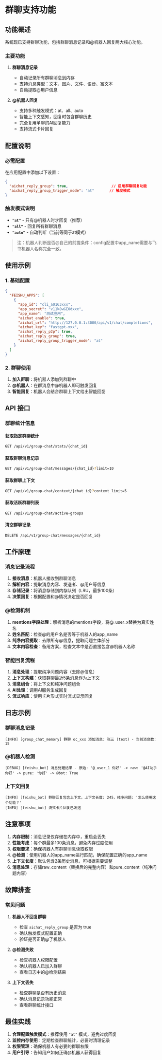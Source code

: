 # 群聊支持功能

## 功能概述

系统现已支持群聊功能，包括群聊消息记录和@机器人回复两大核心功能。

### 主要功能

1. **群聊消息记录**
   - 自动记录所有群聊消息到内存
   - 支持消息类型：文本、图片、文件、语音、富文本
   - 自动提取@用户信息

2. **@机器人回复**
   - 支持多种触发模式：at、all、auto
   - 智能上下文感知，回复时包含群聊历史
   - 完全复用单聊的AI回复能力
   - 支持流式卡片回复

## 配置说明

### 必需配置

在应用配置中添加以下设置：

```json
{
  "aichat_reply_group": true,                    // 启用群聊回复功能
  "aichat_reply_group_trigger_mode": "at"       // 触发模式
}
```

### 触发模式说明

- **`"at"`** - 只有@机器人时才回复（推荐）
- **`"all"`** - 回复所有群聊消息
- **`"auto"`** - 自动判断（当前等同于at模式）

> 注：机器人判断是否@自己的前提条件：config配置中app_name需要与飞书机器人名称完全一致。

## 使用示例

### 1. 基础配置

```json
{
  "FEISHU_APPS": [
    {
      "app_id": "cli_a0163xxx",
      "app_secret": "v11k8wGEOdxxx",
      "app_name": "测试应用",
      "aichat_enable": true,
      "aichat_url": "http://127.0.0.1:3000/api/v1/chat/completions",
      "aichat_key": "fastgpt-xxx",
      "aichat_reply_p2p": true,
      "aichat_reply_group": true,
      "aichat_reply_group_trigger_mode": "at"
    }
  ]
}
```

### 2. 群聊使用

1. **加入群聊**：将机器人添加到群聊中
2. **@机器人**：在群消息中@机器人即可触发回复
3. **智能回复**：机器人会结合群聊上下文给出智能回复

## API 接口

### 群聊统计信息

#### 获取指定群聊统计
```bash
GET /api/v1/group-chat/stats/{chat_id}
```

#### 获取群聊消息记录
```bash
GET /api/v1/group-chat/messages/{chat_id}?limit=10
```

#### 获取群聊上下文
```bash
GET /api/v1/group-chat/context/{chat_id}?context_limit=5
```

#### 获取活跃群聊列表
```bash
GET /api/v1/group-chat/active-groups
```

#### 清空群聊记录
```bash
DELETE /api/v1/group-chat/messages/{chat_id}
```

## 工作原理

### 消息记录流程

1. **接收消息**：机器人接收到群聊消息
2. **解析内容**：提取消息内容、发送者、@用户等信息
3. **存储记录**：将消息存储到内存队列（LRU，最多100条）
4. **决策回复**：根据配置和@情况决定是否回复

### @检测机制

1. **mentions字段处理**：解析消息的mentions字段，将@_user_x替换为真实姓名
2. **姓名匹配**：检查@的用户名是否等于机器人的app_name
3. **纯净内容提取**：去除所有@信息，提取问题主体部分
4. **文本内容检查**：备用方案，检查文本中是否直接包含@机器人名称

### 智能回复流程

1. **消息处理**：提取纯净问题内容（去除@信息）
2. **上下文构建**：获取群聊最近5条消息作为上下文
3. **消息组合**：将上下文和纯净问题组合
4. **AI处理**：调用AI服务生成回复
5. **流式响应**：使用卡片形式实时流式显示回复

## 日志示例

### 群聊消息记录
```
[INFO] [group_chat_memory] 群聊 oc_xxx 添加消息: 张三 (text) - 当前消息数: 15
```

### @机器人检测
```
[DEBUG] [feishu_bot] 消息处理结果 - 原始: '@_user_1 你好' -> raw: '@AI助手 你好' -> pure: '你好' -> @bot: True
```

### 上下文回复
```
[INFO] [feishu_bot] 群聊回复包含上下文，上下文长度: 245，纯净问题: '怎么使用这个功能？'
[INFO] [feishu_bot] 流式卡片回复已发送
```

## 注意事项

1. **内存限制**：消息记录仅存储在内存中，重启会丢失
2. **性能考虑**：每个群最多100条消息，避免内存过度使用
3. **权限要求**：确保机器人有群聊消息读取权限
4. **@检测**：使用机器人的app_name进行匹配，确保配置正确的app_name
5. **上下文长度**：默认包含2条历史消息，可根据需要调整
6. **消息处理**：存储raw_content（替换后的完整内容）和pure_content（纯净问题内容）

## 故障排查

### 常见问题

1. **机器人不回复群聊**
   - 检查 `aichat_reply_group` 是否为 true
   - 确认触发模式配置正确
   - 验证是否正确@了机器人

2. **@检测失败**
   - 检查机器人权限配置
   - 确认机器人已加入群聊
   - 查看日志中的@检测结果

3. **上下文丢失**
   - 检查群聊是否有历史消息
   - 确认消息记录功能正常
   - 查看群聊统计接口

## 最佳实践

1. **合理配置触发模式**：推荐使用 `"at"` 模式，避免过度回复
2. **监控内存使用**：定期检查群聊统计，必要时清理记录
3. **权限管理**：确保机器人有必要的群聊权限
4. **用户引导**：告知用户如何正确@机器人获得回复 